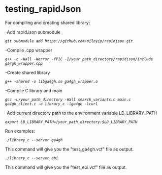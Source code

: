 # testing_rapidJson

For compiling and creating shared library:

-Add rapidJson submodule

 *`git submodule add https://github.com/miloyip/rapidjson.git`*

-Compile .cpp wrapper

  *`g++ -c -Wall -Werror -fPIC -I/your_path_directory/rapidjson/include ga4gh_wrapper.cpp`*
  
-Create shared library

  *`g++ -shared -o libga4gh.so ga4gh_wrapper.o`*
  
-Compile C library and main

  *`gcc -L/your_path_directory -Wall search_variants.c main.c ga4gh_client.c -o library_c -lga4gh -lcurl`*
  
-Add current directory path to the environment variable LD_LIBRARY_PATH

  *`export LD_LIBRARY_PATH=/your_path_directory:$LD_LIBRARY_PATH`*
  
  
Run examples:

  *`./library_c --server ga4gh`*  
  
This command will give you the "test_ga4gh.vcf" file as output.

  *`./library_c --server ebi`* 
  
This command will give you the "test_ebi.vcf" file as output.
